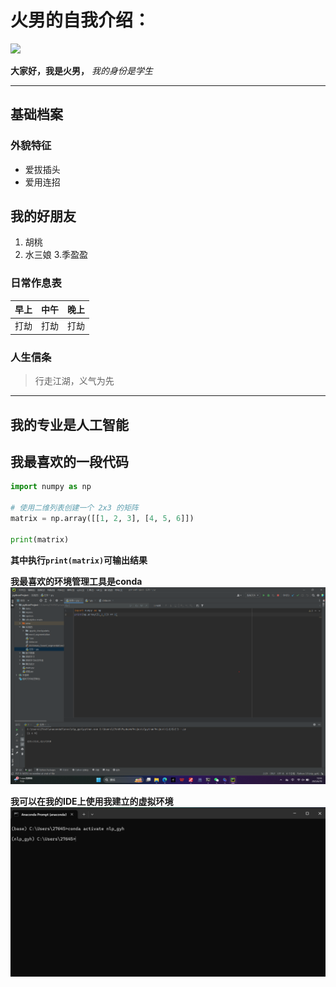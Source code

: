 # 火男的自我介绍：
<img src="(https://github.com/guoyvhui/guoqvhui/blob/main/9c527be109b49229360090899120fa3.jpg)" width =200>

**大家好，我是火男，**
*我的身份是学生*

---
## 基础档案
### 外貌特征
* 爱拔插头
* 爱用连招
## 我的好朋友
1. 胡桃
2. 水三娘
3.季盈盈

### 日常作息表
|早上|中午|晚上|
|:---:|:---:|:---:|
|打劫|打劫|打劫|
### 人生信条
>行走江湖，义气为先

---
## 我的专业是人工智能
## 我最喜欢的一段代码
```python
import numpy as np
 
# 使用二维列表创建一个 2x3 的矩阵
matrix = np.array([[1, 2, 3], [4, 5, 6]])
 
print(matrix)
```
**其中执行`print(matrix)`可输出结果**

**我最喜欢的环境管理工具是conda**
<img src="https://github.com/guoyvhui/guoqvhui/blob/main/%E5%BE%AE%E4%BF%A1%E5%9B%BE%E7%89%87_20250619021136.png" width = 800>

**我可以在我的IDE上使用我建立的虚拟环境**
<img src="https://github.com/guoyvhui/guoqvhui/blob/main/%E5%BE%AE%E4%BF%A1%E5%9B%BE%E7%89%87_20250619021131.png" width = 800>
